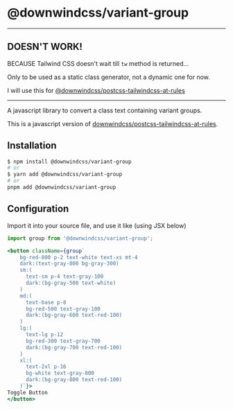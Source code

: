 # @downwindcss/variant-group

---
## DOESN'T WORK!

BECAUSE Tailwind CSS doesn't wait till `tw` method is returned...

Only to be used as a static class generator, not a dynamic one for now.

I will use this for [@downwindcss/postcss-tailwindcss-at-rules](https://github.com/downwindcss/postcss-tailwindcss-at-rules)


---

A javascript library to convert a class text containing variant groups.

This is a javascript version of [downwindcss/postcss-tailwindcss-at-rules](https://github.com/downwindcss/postcss-tailwindcss-at-rules).

## Installation

```sh
$ npm install @downwindcss/variant-group
# or 
$ yarn add @downwindcss/variant-group
# or
pnpm add @downwindcss/variant-group
```

## Configuration

Import it into your source file, and use it like (using JSX below)

```jsx
import group from '@downwindcss/variant-group';

<button className={group`
    bg-red-800 p-2 text-white text-xs mt-4
    dark:(text-gray-800 bg-gray-300)
    sm:(
      text-sm p-4 text-gray-100
      dark:(bg-gray-500 text-white)
    )
    md:(
      text-base p-8
      bg-red-500 text-gray-100
      dark:(bg-gray-600 text-red-100)
    )
    lg:(
      text-lg p-12
      bg-red-300 text-gray-700
      dark:(bg-gray-700 text-red-100)
    )
    xl:(
      text-2xl p-16
      bg-white text-gray-800
      dark:(bg-gray-800 text-red-100)
    )`}>
Toggle Button
</button>
```